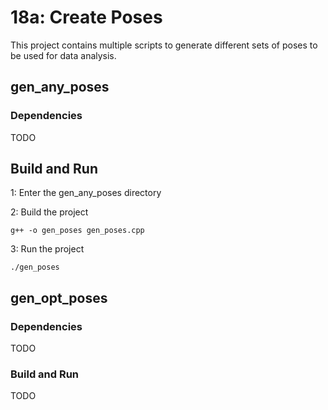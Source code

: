 # 18a: Create Poses
This project contains multiple scripts to generate different sets of poses to be used for data analysis.

## gen\_any\_poses

### Dependencies
TODO

## Build and Run
1: Enter the gen\_any\_poses directory

2: Build the project

    g++ -o gen_poses gen_poses.cpp

3: Run the project

    ./gen_poses

## gen\_opt\_poses

### Dependencies
TODO

### Build and Run
TODO
